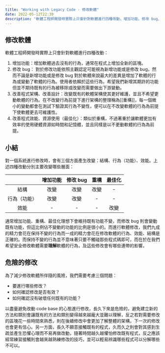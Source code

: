 ```yaml
---
title: "Working with Legacy Code - 修改軟體"
date: 2022-05-12T22:39
description: "軟體工程師開發時實際上只會針對軟體進行四種改動，增加功能、修改 bug、改善程式碼架構、改善程式碼效能..."
---
```

## 修改軟體

軟體工程師開發時實際上只會針對軟體進行四種改動：

1. 增加功能：增加軟體過去沒有的行為，通常在程式上增加全新的區塊。
2. 修改 bug： 對於修改功能依照主觀認定可能視為新增功能或是修改 bug，然而不論是新增功能或是修改 bug 對於軟體來說最大的差異是增加了軟體的行為或變動了軟體的行為。使用者依賴於這些行為，希望我們新增其期許的功能但並不期待既有的行為被移除或改變而需要做出下游變動。
3. 改善程式架構、改善設計：改變既有的軟體架構使其更好維護，並且不希望更動軟體的行為。在不改變行為前提下進行架構的整理稱為[[重構]]，每一個微小的變動都會在測試下驗證其行為不變性，便可以在不改變軟體的行為為前提下使軟體更去可維護性。
4. 改善程式效能、資源使用（最佳化）：類似於重構，不過著重於讓軟體更加有效率的使用硬體資源如時間和記憶體，並且同樣是以不更動軟體的行為為前提。

## 小結

對一個系統進行修改時，會有三個方面產生改變：結構、行為（功能）、效能。上述四種改動分別主要改變哪些層面：

||增加功能|修改 bug|重構|最佳化|
|:---:|:---:|:---:|:---:|:---:|
|結構|改變|改變|改變|-|
|行為（功能）|改變|改變|-|-|
|效能|-|-|-|改變|

通常增加功能、重構、最佳化理想下會維持既有功能不變，而修改 bug 則會變動既有功能，但這比例佔不變動的功能的比例是很小的。而進行軟體修改，我們九成的精力會花在保持不變的行為而一成的精力會花在修改軟體的行為、效能、結構是正確的。而保持不變的行為並不意味著只要不觸碰那些程式碼即可，而在於在我們希望安全修改軟體需要**理解**軟體的行為，及這些修改會有哪些連帶的影響。

## 危險的修改

為了減少修改軟體所伴隨的風險，我們需要考慮三個問題：

- 要進行哪些修改？
- 如何確認修改是否有效？
- 如何確認沒有破壞任何既有的功能？

以盡量避免改動 code base 的心態進行修改，長久下來是危險的，避免建立新的方法和類別會讓既有的方法和類別變得越來越龐大並難以理解，反之若對需要修改的區塊花一些時間來熟悉，則在後續修改中會更加了解整體的架構，下一次的修改也會更有信心。另一方面，長久不願意接觸既有的程式，久而久之則會對其感到生疏並產生恐懼心理而不易再做改動，隨著時間越久越懼怕修改既有程式，反之應該經常練習接觸則會越來越熟練修改的技巧，並可以輕易辨識哪些程式可以分解哪些不可以。
